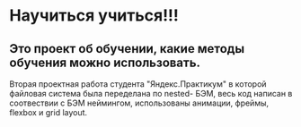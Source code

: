 # Научиться учиться!!!
## Это проект об обучении, какие методы обучения можно использовать.
Вторая проектная работа студента "Яндекс.Практикум" в которой файловая система была переделана по nested- БЭМ, весь код написан в соотвествии с БЭМ неймингом, использованы анимации, фреймы, flexbox и grid layout.
